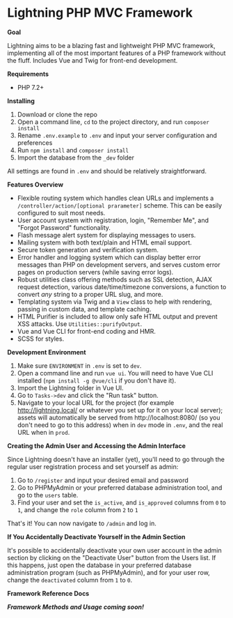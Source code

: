 # Lightning PHP MVC Framework

**Goal**

Lightning aims to be a blazing fast and lightweight PHP MVC framework, implementing all of the most important features of a PHP framework without the fluff. Includes Vue and Twig for front-end development.

**Requirements**

* PHP 7.2+

**Installing**

1. Download or clone the repo
2. Open a command line, `cd` to the project directory, and run `composer install`
3. Rename `.env.example` to `.env` and input your server configuration and preferences
4. Run `npm install` and `composer install`
5. Import the database from the `_dev` folder

All settings are found in `.env` and should be relatively straightforward.

**Features Overview**

* Flexible routing system which handles clean URLs and implements a `/controller/action/[optional prarameter]` scheme. This can be easily configured to suit most needs.
* User account system with registration, login, "Remember Me", and "Forgot Password" functionality.
* Flash message alert system for displaying messages to users.
* Mailing system with both text/plain and HTML email support.
* Secure token generation and verification system.
* Error handler and logging system which can display better error messages than PHP on development servers, and serves custom error pages on production servers (while saving error logs).
* Robust utilities class offering methods such as SSL detection, AJAX request detection, various date/time/timezone conversions, a function to convert *any* string to a proper URL slug, and more.
* Templating system via Twig and a `View` class to help with rendering, passing in custom data, and template caching.
* HTML Purifier is included to allow only safe HTML output and prevent XSS attacks. Use `Utilities::purifyOutput`.
* Vue and Vue CLI for front-end coding and HMR.
* SCSS for styles.

**Development Environment**

1. Make sure `ENVIRONMENT` in `.env` is set to `dev`.
2. Open a command line and run `vue ui`. You will need to have Vue CLI installed (`npm install -g @vue/cli` if you don't have it).
3. Import the Lightning folder in Vue UI.
4. Go to `Tasks->dev` and click the "Run task" button.
5. Navigate to your local URL for the project (for example http://lightning.local/ or whatever you set up for it on your local server); assets will automatically be served from http://localhost:8080/ (so you don't need to go to this address) when in `dev` mode in `.env`, and the real URL when in `prod`.

**Creating the Admin User and Accessing the Admin Interface**

Since Lightning doesn't have an installer (yet), you'll need to go through the regular user registration process and set yourself as admin:

1. Go to `/register` and input your desired email and password
2. Go to PHPMyAdmin or your preferred database administration tool, and go to the `users` table.
3. Find your user and set the `is_active`, and `is_approved` columns from `0` to `1`, and change the `role` column from `2` to `1`

That's it! You can now navigate to `/admin` and log in.

**If You Accidentally Deactivate Yourself in the Admin Section**

It's possible to accidentally deactivate your own user account in the admin section by clicking on the "Deactivate User" button from the Users list.
If this happens, just open the database in your preferred database administration program (such as PHPMyAdmin), and for your user row, change the `deactivated` column from `1` to `0`.

**Framework Reference Docs**

***Framework Methods and Usage coming soon!***
